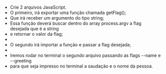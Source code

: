 * Crie 2 arquivos JavaScript.
* O primeiro, irá exportar uma função chamada getFlag();
* Que irá receber um argumento do tipo string;
* Essa função deverá buscar dentro do array process.argv a flag desejada que é a string
*  e retornar o valor da flag;
*
* O segundo irá importar a função e passar a flag desejada;
*
* Iremos rodar no terminal o segundo arquivo passando as flags --name e --greeting
* para que seja impresso no terminal a saudação e o nome da pessoa. 
